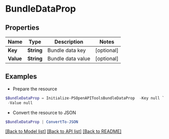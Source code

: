 # BundleDataProp
## Properties

Name | Type | Description | Notes
------------ | ------------- | ------------- | -------------
**Key** | **String** | Bundle data key | [optional] 
**Value** | **String** | Bundle data value | [optional] 

## Examples

- Prepare the resource
```powershell
$BundleDataProp = Initialize-PSOpenAPIToolsBundleDataProp  -Key null `
 -Value null
```

- Convert the resource to JSON
```powershell
$BundleDataProp | ConvertTo-JSON
```

[[Back to Model list]](../README.md#documentation-for-models) [[Back to API list]](../README.md#documentation-for-api-endpoints) [[Back to README]](../README.md)

